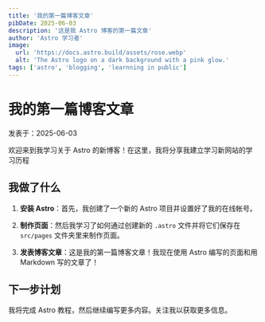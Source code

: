 ```yaml
---
title: '我的第一篇博客文章'
pibDate: 2025-06-03
description: '这是我 Astro 博客的第一篇文章'
author: 'Astro 学习者'
image:
  url: 'https://docs.astro.build/assets/rose.webp'
  alt: 'The Astro logo on a dark background with a pink glow.'
tags: ['astro', 'blogging', 'learnning in public']
---
```


# 我的第一篇博客文章

  发表于：2025-06-03

  欢迎来到我学习关于 Astro 的新博客！在这里，我将分享我建立学习新网站的学习历程

## 我做了什么

1. **安装 Astro**：首先，我创建了一个新的 Astro 项目并设置好了我的在线帐号。

2. **制作页面**：然后我学习了如何通过创建新的 `.astro` 文件并将它们保存在 `src/pages` 文件夹里来制作页面。

3. **发表博客文章**：这是我的第一篇博客文章！我现在使用 Astro 编写的页面和用 Markdown 写的文章了！

## 下一步计划

我将完成 Astro 教程，然后继续编写更多内容。关注我以获取更多信息。

